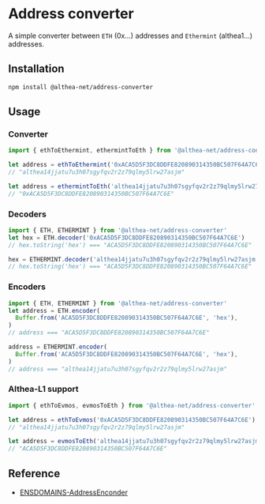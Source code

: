 # Address converter

A simple converter between `ETH` (0x...) addresses and `Ethermint` (althea1...) addresses.

## Installation

```sh
npm install @althea-net/address-converter
```

## Usage

### Converter

```ts
import { ethToEthermint, ethermintToEth } from '@althea-net/address-converter'

let address = ethToEthermint('0xACA5D5F3DC8DDFE820890314350BC507F64A7C6E')
// "althea14jjatu7u3h07sgyfqv2r2z79qlmy5lrw27asjm"

let address = ethermintToEth('althea14jjatu7u3h07sgyfqv2r2z79qlmy5lrw27asjm')
// "0xACA5D5F3DC8DDFE820890314350BC507F64A7C6E"
```

### Decoders

```ts
import { ETH, ETHERMINT } from '@althea-net/address-converter'
let hex = ETH.decoder('0xACA5D5F3DC8DDFE820890314350BC507F64A7C6E')
// hex.toString('hex') === "ACA5D5F3DC8DDFE820890314350BC507F64A7C6E"

hex = ETHERMINT.decoder('althea14jjatu7u3h07sgyfqv2r2z79qlmy5lrw27asjm')
// hex.toString('hex') === "ACA5D5F3DC8DDFE820890314350BC507F64A7C6E"
```

### Encoders

```ts
import { ETH, ETHERMINT } from '@althea-net/address-converter'
let address = ETH.encoder(
  Buffer.from('ACA5D5F3DC8DDFE820890314350BC507F64A7C6E', 'hex'),
)
// address === "ACA5D5F3DC8DDFE820890314350BC507F64A7C6E"

address = ETHERMINT.encoder(
  Buffer.from('ACA5D5F3DC8DDFE820890314350BC507F64A7C6E', 'hex'),
)
// address === "althea14jjatu7u3h07sgyfqv2r2z79qlmy5lrw27asjm"
```

### Althea-L1 support

```ts
import { ethToEvmos, evmosToEth } from '@althea-net/address-converter'

let address = ethToEvmos('0xACA5D5F3DC8DDFE820890314350BC507F64A7C6E')
// "althea14jjatu7u3h07sgyfqv2r2z79qlmy5lrw27asjm"

let address = evmosToEth('althea14jjatu7u3h07sgyfqv2r2z79qlmy5lrw27asjm')
// "ACA5D5F3DC8DDFE820890314350BC507F64A7C6E"
```

## Reference

- [ENSDOMAINS-AddressEnconder](https://github.com/ensdomains/address-encoder)
